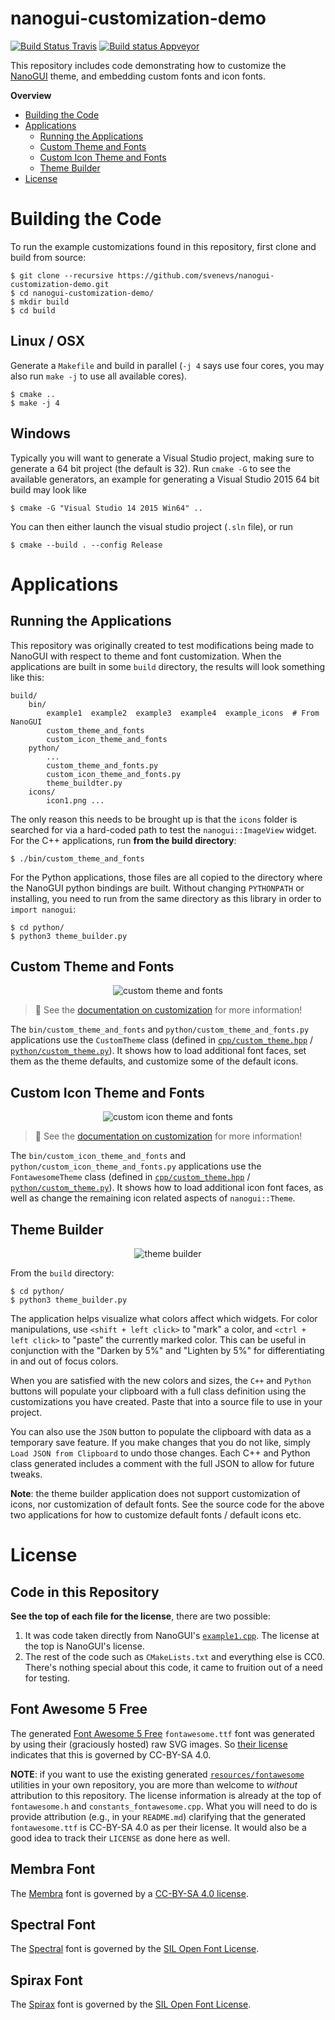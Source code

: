 # nanogui-customization-demo

[![Build Status Travis](https://travis-ci.org/svenevs/nanogui-customization-demo.svg?branch=master)](https://travis-ci.org/svenevs/nanogui-customization-demo)
[![Build status Appveyor](https://ci.appveyor.com/api/projects/status/5sxk8hvkcq0xgm5x?svg=true)](https://ci.appveyor.com/project/svenevs/nanogui-customization-demo)

This repository includes code demonstrating how to customize the [NanoGUI][nanogui]
theme, and embedding custom fonts and icon fonts.

**Overview**

- [Building the Code](#building-the-code)
- [Applications](#applications)
    - [Running the Applications](#running-the-applications)
    - [Custom Theme and Fonts](#custom-theme-and-fonts)
    - [Custom Icon Theme and Fonts](#custom-icon-theme-and-fonts)
    - [Theme Builder](#theme-builder)
- [License](#license)

# Building the Code

To run the example customizations found in this repository, first clone and build from
source:

```console
$ git clone --recursive https://github.com/svenevs/nanogui-customization-demo.git
$ cd nanogui-customization-demo/
$ mkdir build
$ cd build
```

## Linux / OSX

Generate a `Makefile` and build in parallel (`-j 4` says use four cores, you may also
run `make -j` to use all available cores).

```console
$ cmake ..
$ make -j 4
```

## Windows

Typically you will want to generate a Visual Studio project, making sure to generate a
64 bit project (the default is 32).  Run `cmake -G` to see the available generators, an
example for generating a Visual Studio 2015 64 bit build may look like

```console
$ cmake -G "Visual Studio 14 2015 Win64" ..
```

You can then either launch the visual studio project (`.sln` file), or run

```console
$ cmake --build . --config Release
```

# Applications

## Running the Applications

This repository was originally created to test modifications being made to NanoGUI with
respect to theme and font customization.  When the applications are built in some
``build`` directory, the results will look something like this:

```
build/
    bin/
        example1  example2  example3  example4  example_icons  # From NanoGUI
        custom_theme_and_fonts
        custom_icon_theme_and_fonts
    python/
        ...
        custom_theme_and_fonts.py
        custom_icon_theme_and_fonts.py
        theme_buildter.py
    icons/
        icon1.png ...
```

The only reason this needs to be brought up is that the ``icons`` folder is searched for
via a hard-coded path to test the `nanogui::ImageView` widget.  For the C++
applications, run **from the build directory**:

```console
$ ./bin/custom_theme_and_fonts
```

For the Python applications, those files are all copied to the directory where the
NanoGUI python bindings are built.  Without changing `PYTHONPATH` or installing, you
need to run from the same directory as this library in order to `import nanogui`:

```console
$ cd python/
$ python3 theme_builder.py
```

## Custom Theme and Fonts

<p align="center">
  <img alt="custom theme and fonts" src="https://github.com/svenevs/nanogui-customization-demo/blob/master/resources/screens/custom_theme_and_fonts.png" />
</p>

> 👀 See the [documentation on customization](http://nanogui.readthedocs.io/en/latest/usage.html#customization)
> for more information!

The `bin/custom_theme_and_fonts` and `python/custom_theme_and_fonts.py` applications
use the `CustomTheme` class (defined in [`cpp/custom_theme.hpp`](cpp/custom_theme.hpp) /
[`python/custom_theme.py`](python/custom_theme.py)).  It shows how to load additional
font faces, set them as the theme defaults, and customize some of the default icons.

## Custom Icon Theme and Fonts

<p align="center">
  <img alt="custom icon theme and fonts" src="https://github.com/svenevs/nanogui-customization-demo/blob/master/resources/screens/custom_icon_theme_and_fonts.png" />
</p>

> 👀 See the [documentation on customization](http://nanogui.readthedocs.io/en/latest/usage.html#python)
> for more information!

The `bin/custom_icon_theme_and_fonts` and `python/custom_icon_theme_and_fonts.py`
applications use the `FontawesomeTheme` class (defined in
[`cpp/custom_theme.hpp`](cpp/custom_theme.hpp) /
[`python/custom_theme.py`](python/custom_theme.py)).  It shows how to load additional
icon font faces, as well as change the remaining icon related aspects of
`nanogui::Theme`.

## Theme Builder

<p align="center">
  <img alt="theme builder" src="https://github.com/svenevs/nanogui-customization-demo/blob/master/resources/screens/theme_builder_600.gif" />
</p>

From the `build` directory:

```console
$ cd python/
$ python3 theme_builder.py
```

The application helps visualize what colors affect which widgets.  For color
manipulations, use `<shift + left click>` to "mark" a color, and `<ctrl + left click>`
to "paste" the currently marked color.  This can be useful in conjunction with the
"Darken by 5%" and "Lighten by 5%" for differentiating in and out of focus colors.

When you are satisfied with the new colors and sizes, the `C++` and `Python` buttons
will populate your clipboard with a full class definition using the customizations you
have created.  Paste that into a source file to use in your project.

You can also use the `JSON` button to populate the clipboard with data as a temporary
save feature.  If you make changes that you do not like, simply
`Load JSON from Clipboard` to undo those changes.  Each C++ and Python class generated
includes a comment with the full JSON to allow for future tweaks.

**Note**: the theme builder application does not support customization of icons, nor
customization of default fonts.  See the source code for the above two applications for
how to customize default fonts / default icons etc.

# License

## Code in this Repository

**See the top of each file for the license**, there are two possible:

1. It was code taken directly from NanoGUI's
   [``example1.cpp``](https://github.com/wjakob/nanogui/blob/master/src/example1.cpp).
   The license at the top is NanoGUI's license.
2. The rest of the code such as ``CMakeLists.txt`` and everything else is CC0.  There's
   nothing special about this code, it came to fruition out of a need for testing.

## Font Awesome 5 Free

The generated [Font Awesome 5 Free][fontawesome] `fontawesome.ttf` font was generated
by using their (graciously hosted) raw SVG images.  So
[their license](resources/fontawesome/LICENSE) indicates that this is governed by
CC-BY-SA 4.0.

**NOTE**: if you want to use the existing generated
[`resources/fontawesome`](resources/fontawesome) utilities in your own repository, you
are more than welcome to _without_ attribution to this repository.  The license
information is already at the top of `fontawesome.h` and `constants_fontawesome.cpp`.
What you will need to do is provide attribution (e.g., in your `README.md`) clarifying
that the generated `fontawesome.ttf` is CC-BY-SA 4.0 as per their license.  It would
also be a good idea to track their `LICENSE` as done here as well.

## Membra Font

The [Membra][membra] font is governed by a
[CC-BY-SA 4.0 license](resources/membra/LICENSE).

## Spectral Font

The [Spectral][spectral] font is governed by the
[SIL Open Font License](resources/spectral/LICENSE).

## Spirax Font

The [Spirax][spirax] font is governed by the
[SIL Open Font License](resources/spirax/LICENSE).


[nanogui]:     https://github.com/wjakob/nanogui
[membra]:      https://www.fontsquirrel.com/fonts/membra
[spectral]:    https://fonts.google.com/specimen/Spectral
[spirax]:      https://fonts.google.com/specimen/Spirax
[fontawesome]: https://fontawesome.com/
